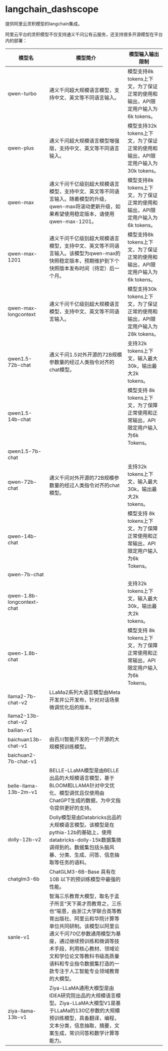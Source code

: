 # langchain_dashscope
提供阿里云灵积模型的langchain集成。

阿里云平台的灵积模型不仅支持通义千问公有云服务，还支持很多开源模型在平台内的部署：

  | 模型名 | 模型简介 | 模型输入输出限制 |
  | --- | --- | --- |
  | qwen-turbo | 通义千问超大规模语言模型，支持中文、英文等不同语言输入。 | 模型支持8k tokens上下文，为了保证正常的使用和输出，API限定用户输入为6k tokens。 |
  | qwen-plus | 通义千问超大规模语言模型增强版，支持中文、英文等不同语言输入。 | 模型支持32k tokens上下文，为了保证正常的使用和输出，API限定用户输入为30k tokens。 |
  | qwen-max | 通义千问千亿级别超大规模语言模型，支持中文、英文等不同语言输入。随着模型的升级，qwen-max将滚动更新升级，如果希望使用稳定版本，请使用qwen-max-1201。 | 模型支持8k tokens上下文，为了保证正常的使用和输出，API限定用户输入为6k tokens。 |
  | qwen-max-1201 | 通义千问千亿级别超大规模语言模型，支持中文、英文等不同语言输入。该模型为qwen-max的快照稳定版本，预期维护到下个快照版本发布时间（待定）后一个月。 | 模型支持8k tokens上下文，为了保证正常的使用和输出，API限定用户输入为6k tokens。 |
  | qwen-max-longcontext | 通义千问千亿级别超大规模语言模型，支持中文、英文等不同语言输入。 | 模型支持30k tokens上下文，为了保证正常的使用和输出，API限定用户输入为28k tokens。 |
  | qwen1.5-72b-chat | 通义千问1.5对外开源的72B规模参数量的经过人类指令对齐的chat模型。 | 支持32k tokens上下文，输入最大30k，输出最大2k tokens。 |
  | qwen1.5-14b-chat |  | 模型支持 8k tokens上下文，为了保障正常使用和正常输出，API限定用户输入为6k Tokens。 |
  | qwen1.5-7b-chat |  |  |
  | qwen-72b-chat | 通义千问对外开源的72B规模参数量的经过人类指令对齐的chat模型。 | 支持32k tokens上下文，输入最大30k，输出最大2k tokens。 |
  | qwen-14b-chat |  | 模型支持 8k tokens上下文，为了保障正常使用和正常输出，API限定用户输入为6k Tokens。 |
  | qwen-7b-chat |  |  |
  | qwen-1.8b-longcontext-chat | | 支持32k tokens上下文，输入最大30k，输出最大2k tokens。 |
  | qwen-1.8b-chat | | 模型支持 8k tokens上下文，为了保障正常使用和正常输出，API限定用户输入为6k Tokens。 |
  | llama2-7b-chat-v2 | LLaMa2系列大语言模型由Meta开发并公开发布，针对对话场景微调优化后的版本。| |
  | llama2-13b-chat-v2| | |
  | bailian-v1 |  |  |
  | baichuan13b-chat-v1 | 由百川智能开发的一个开源的大规模预训练模型。 |  |
  | baichuan2-7b-chat-v1 | |  |
  | belle-llama-13b-2m-v1 | BELLE-LLaMA模型是由BELLE出品的大规模语言模型，基于BLOOM和LLAMA针对中文优化、模型调优且仅使用由ChatGPT生成的数据，为中文指令提供更好的支持。 | |
  | dolly-12b-v2 | Dolly模型是由Databricks出品的大规模语言模型。该模型是在pythia-12b的基础上，使用databricks-dolly-15k数据集微调得到的。数据集包括头脑风暴、分类、生成、问答、信息抽取等任务的语料。|  |
  | chatglm3-6b | ChatGLM3-6B-Base 具有在 10B 以下的预训练模型中最强的性能。 |  |
  | sanle-v1 | 智海三乐教育大模型，取名于孟子所言“天下英才而教育之，三乐也”喻意，由浙江大学联合高等教育出版社、阿里云和华院计算等单位共同研制。该模型以阿里云通义千问70亿参数通用模型为基座，通过继续预训练和微调等技术手段，利用核心教材、领域论文和学位论文等教科书级高质量语料和专业指令数据集打造的一款专注于人工智能专业领域教育的大模型。 |  |
  | ziya-llama-13b-v1 | Ziya-LLaMA通用大模型是由IDEA研究院出品的大规模语言模型。Ziya-LLaMA大模型V1是基于LLaMa的130亿参数的大规模预训练模型，具备翻译，编程，文本分类，信息抽取，摘要，文案生成，常识问答和数学计算等能力。 |  |

